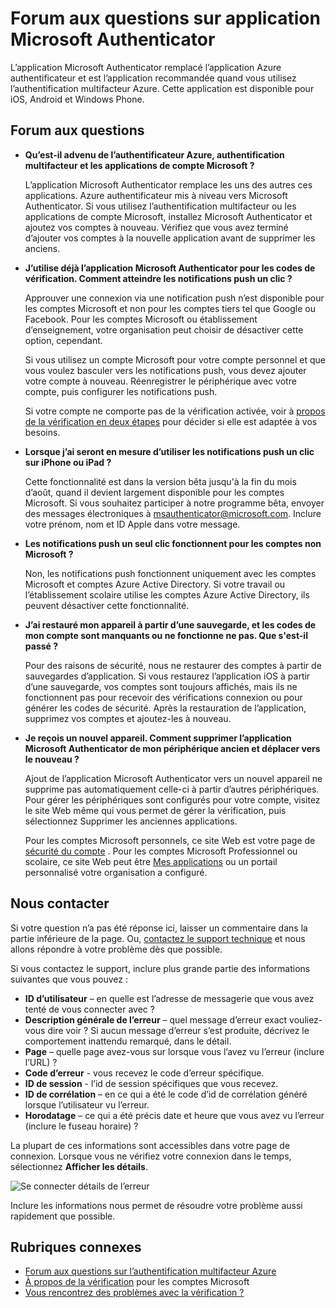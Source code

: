 <properties
    pageTitle="Forum aux questions sur l’application Microsoft authentificateur"
    description="Fournit une liste des Forum aux questions et réponses relatifs à l’application Microsoft Authentication et l’authentification multifacteur Azure."
    services="multi-factor-authentication"
    documentationCenter=""
    authors="kgremban"
    manager="femila"
    editor="pblachar, librown"/>

<tags
    ms.service="multi-factor-authentication"
    ms.workload="identity"
    ms.tgt_pltfrm="na"
    ms.devlang="na"
    ms.topic="article"
    ms.date="10/13/2016"
    ms.author="kgremban"/>

# <a name="microsoft-authenticator-application-faq"></a>Forum aux questions sur application Microsoft Authenticator

L’application Microsoft Authenticator remplacé l’application Azure authentificateur et est l’application recommandée quand vous utilisez l’authentification multifacteur Azure. Cette application est disponible pour iOS, Android et Windows Phone.

## <a name="frequently-asked-questions"></a>Forum aux questions

- **Qu’est-il advenu de l’authentificateur Azure, authentification multifacteur et les applications de compte Microsoft ?**

    L’application Microsoft Authenticator remplace les uns des autres ces applications. Azure authentificateur mis à niveau vers Microsoft Authenticator. Si vous utilisez l’authentification multifacteur ou les applications de compte Microsoft, installez Microsoft Authenticator et ajoutez vos comptes à nouveau. Vérifiez que vous avez terminé d’ajouter vos comptes à la nouvelle application avant de supprimer les anciens.

- **J’utilise déjà l’application Microsoft Authenticator pour les codes de vérification. Comment atteindre les notifications push un clic ?**  

    Approuver une connexion via une notification push n’est disponible pour les comptes Microsoft et non pour les comptes tiers tel que Google ou Facebook. Pour les comptes Microsoft ou établissement d’enseignement, votre organisation peut choisir de désactiver cette option, cependant.

    Si vous utilisez un compte Microsoft pour votre compte personnel et que vous voulez basculer vers les notifications push, vous devez ajouter votre compte à nouveau. Réenregistrer le périphérique avec votre compte, puis configurer les notifications push.  

    Si votre compte ne comporte pas de la vérification activée, voir à [propos de la vérification en deux étapes](https://support.microsoft.com/help/12408/microsoft-account-about-two-step-verification) pour décider si elle est adaptée à vos besoins.  

- **Lorsque j’ai seront en mesure d’utiliser les notifications push un clic sur iPhone ou iPad ?**  

    Cette fonctionnalité est dans la version bêta jusqu'à la fin du mois d’août, quand il devient largement disponible pour les comptes Microsoft. Si vous souhaitez participer à notre programme bêta, envoyer des messages électroniques à msauthenticator@microsoft.com. Inclure votre prénom, nom et ID Apple dans votre message.  

- **Les notifications push un seul clic fonctionnent pour les comptes non Microsoft ?**  

    Non, les notifications push fonctionnent uniquement avec les comptes Microsoft et comptes Azure Active Directory. Si votre travail ou l’établissement scolaire utilise les comptes Azure Active Directory, ils peuvent désactiver cette fonctionnalité.  

- **J’ai restauré mon appareil à partir d’une sauvegarde, et les codes de mon compte sont manquants ou ne fonctionne ne pas. Que s'est-il passé ?**  

    Pour des raisons de sécurité, nous ne restaurer des comptes à partir de sauvegardes d’application. Si vous restaurez l’application iOS à partir d’une sauvegarde, vos comptes sont toujours affichés, mais ils ne fonctionnent pas pour recevoir des vérifications connexion ou pour générer les codes de sécurité. Après la restauration de l’application, supprimez vos comptes et ajoutez-les à nouveau.

- **Je reçois un nouvel appareil. Comment supprimer l’application Microsoft Authenticator de mon périphérique ancien et déplacer vers le nouveau ?**

    Ajout de l’application Microsoft Authenticator vers un nouvel appareil ne supprime pas automatiquement celle-ci à partir d’autres périphériques. Pour gérer les périphériques sont configurés pour votre compte, visitez le site Web même qui vous permet de gérer la vérification, puis sélectionnez Supprimer les anciennes applications.

    Pour les comptes Microsoft personnels, ce site Web est votre page de [sécurité du compte](https://account.microsoft.com/security) . Pour les comptes Microsoft Professionnel ou scolaire, ce site Web peut être [Mes applications](https://myapps.microsoft.com) ou un portail personnalisé votre organisation a configuré.

## <a name="contact-us"></a>Nous contacter

Si votre question n’a pas été réponse ici, laisser un commentaire dans la partie inférieure de la page. Ou, [contactez le support technique](https://support.microsoft.com/contactus) et nous allons répondre à votre problème dès que possible.

Si vous contactez le support, inclure plus grande partie des informations suivantes que vous pouvez :

- **ID d’utilisateur** – en quelle est l’adresse de messagerie que vous avez tenté de vous connecter avec ?
- **Description générale de l’erreur** – quel message d’erreur exact vouliez-vous dire voir ?  Si aucun message d’erreur s’est produite, décrivez le comportement inattendu remarqué, dans le détail.
- **Page** – quelle page avez-vous sur lorsque vous l’avez vu l’erreur (inclure l’URL) ?
- **Code d’erreur** - vous recevez le code d’erreur spécifique.
- **ID de session** - l’id de session spécifiques que vous recevez.
- **ID de corrélation** – en ce qui a été le code d’id de corrélation généré lorsque l’utilisateur vu l’erreur.
- **Horodatage** – ce qui a été précis date et heure que vous avez vu l’erreur (inclure le fuseau horaire) ?

La plupart de ces informations sont accessibles dans votre page de connexion. Lorsque vous ne vérifiez votre connexion dans le temps, sélectionnez **Afficher les détails**.

![Se connecter détails de l’erreur](./media/multi-factor-authentication-end-user-troubleshoot/view_details.png)

Inclure les informations nous permet de résoudre votre problème aussi rapidement que possible.

## <a name="related-topics"></a>Rubriques connexes

- [Forum aux questions sur l’authentification multifacteur Azure](multi-factor-authentication-faq.md)  
- [À propos de la vérification](https://support.microsoft.com/help/12408/microsoft-account-about-two-step-verification) pour les comptes Microsoft
- [Vous rencontrez des problèmes avec la vérification ?](multi-factor-authentication-end-user-troubleshoot.md)
